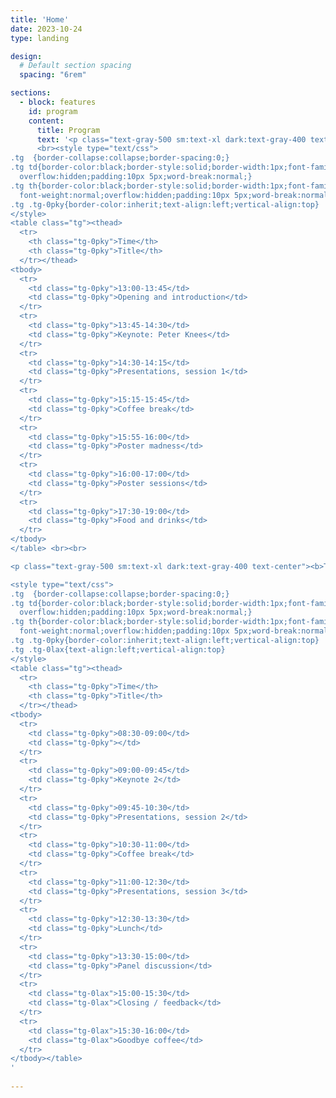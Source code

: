 ```yaml
---
title: 'Home'
date: 2023-10-24
type: landing

design:
  # Default section spacing
  spacing: "6rem"

sections:
  - block: features
    id: program
    content:
      title: Program
      text: '<p class="text-gray-500 sm:text-xl dark:text-gray-400 text-center"><b>Monday</b><br> </p>
      <br><style type="text/css">
.tg  {border-collapse:collapse;border-spacing:0;}
.tg td{border-color:black;border-style:solid;border-width:1px;font-family:Arial, sans-serif;font-size:14px;
  overflow:hidden;padding:10px 5px;word-break:normal;}
.tg th{border-color:black;border-style:solid;border-width:1px;font-family:Arial, sans-serif;font-size:14px;
  font-weight:normal;overflow:hidden;padding:10px 5px;word-break:normal;}
.tg .tg-0pky{border-color:inherit;text-align:left;vertical-align:top}
</style>
<table class="tg"><thead>
  <tr>
    <th class="tg-0pky">Time</th>
    <th class="tg-0pky">Title</th>
  </tr></thead>
<tbody>
  <tr>
    <td class="tg-0pky">13:00-13:45</td>
    <td class="tg-0pky">Opening and introduction</td>
  </tr>
  <tr>
    <td class="tg-0pky">13:45-14:30</td>
    <td class="tg-0pky">Keynote: Peter Knees</td>
  </tr>
  <tr>
    <td class="tg-0pky">14:30-14:15</td>
    <td class="tg-0pky">Presentations, session 1</td>
  </tr>
  <tr>
    <td class="tg-0pky">15:15-15:45</td>
    <td class="tg-0pky">Coffee break</td>
  </tr>
  <tr>
    <td class="tg-0pky">15:55-16:00</td>
    <td class="tg-0pky">Poster madness</td>
  </tr>
  <tr>
    <td class="tg-0pky">16:00-17:00</td>
    <td class="tg-0pky">Poster sessions</td>
  </tr>
  <tr>
    <td class="tg-0pky">17:30-19:00</td>
    <td class="tg-0pky">Food and drinks</td>
  </tr>
</tbody>
</table> <br><br>

<p class="text-gray-500 sm:text-xl dark:text-gray-400 text-center"><b>Tuesday</b><br> </p>

<style type="text/css">
.tg  {border-collapse:collapse;border-spacing:0;}
.tg td{border-color:black;border-style:solid;border-width:1px;font-family:Arial, sans-serif;font-size:14px;
  overflow:hidden;padding:10px 5px;word-break:normal;}
.tg th{border-color:black;border-style:solid;border-width:1px;font-family:Arial, sans-serif;font-size:14px;
  font-weight:normal;overflow:hidden;padding:10px 5px;word-break:normal;}
.tg .tg-0pky{border-color:inherit;text-align:left;vertical-align:top}
.tg .tg-0lax{text-align:left;vertical-align:top}
</style>
<table class="tg"><thead>
  <tr>
    <th class="tg-0pky">Time</th>
    <th class="tg-0pky">Title</th>
  </tr></thead>
<tbody>
  <tr>
    <td class="tg-0pky">08:30-09:00</td>
    <td class="tg-0pky"></td>
  </tr>
  <tr>
    <td class="tg-0pky">09:00-09:45</td>
    <td class="tg-0pky">Keynote 2</td>
  </tr>
  <tr>
    <td class="tg-0pky">09:45-10:30</td>
    <td class="tg-0pky">Presentations, session 2</td>
  </tr>
  <tr>
    <td class="tg-0pky">10:30-11:00</td>
    <td class="tg-0pky">Coffee break</td>
  </tr>
  <tr>
    <td class="tg-0pky">11:00-12:30</td>
    <td class="tg-0pky">Presentations, session 3</td>
  </tr>
  <tr>
    <td class="tg-0pky">12:30-13:30</td>
    <td class="tg-0pky">Lunch</td>
  </tr>
  <tr>
    <td class="tg-0pky">13:30-15:00</td>
    <td class="tg-0pky">Panel discussion</td>
  </tr>
  <tr>
    <td class="tg-0lax">15:00-15:30</td>
    <td class="tg-0lax">Closing / feedback</td>
  </tr>
  <tr>
    <td class="tg-0lax">15:30-16:00</td>
    <td class="tg-0lax">Goodbye coffee</td>
  </tr>
</tbody></table>
' 
  
---
```

